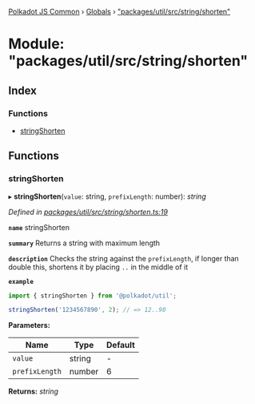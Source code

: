 [Polkadot JS Common](../README.md) › [Globals](../globals.md) › ["packages/util/src/string/shorten"](_packages_util_src_string_shorten_.md)

# Module: "packages/util/src/string/shorten"

## Index

### Functions

* [stringShorten](_packages_util_src_string_shorten_.md#stringshorten)

## Functions

###  stringShorten

▸ **stringShorten**(`value`: string, `prefixLength`: number): *string*

*Defined in [packages/util/src/string/shorten.ts:19](https://github.com/polkadot-js/common/blob/5c886b0f/packages/util/src/string/shorten.ts#L19)*

**`name`** stringShorten

**`summary`** Returns a string with maximum length

**`description`** 
Checks the string against the `prefixLength`, if longer than double this, shortens it by placing `..` in the middle of it

**`example`** 
<BR>

```javascript
import { stringShorten } from '@polkadot/util';

stringShorten('1234567890', 2); // => 12..90
```

**Parameters:**

Name | Type | Default |
------ | ------ | ------ |
`value` | string | - |
`prefixLength` | number | 6 |

**Returns:** *string*
